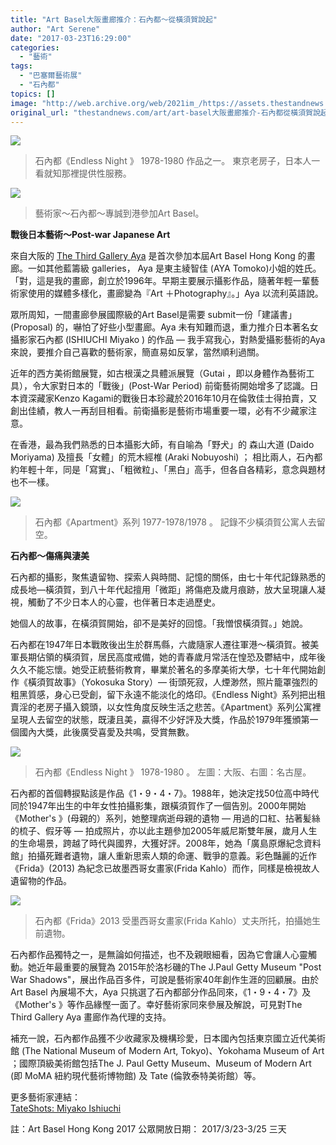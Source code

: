 ```yaml
---
title: "Art Basel大阪畫廊推介：石內都～從橫須賀說起"
author: "Art Serene"
date: "2017-03-23T16:29:00"
categories:
  - "藝術"
tags:
  - "巴塞爾藝術展"
  - "石內都"
topics: []
image: "http://web.archive.org/web/2021im_/https://assets.thestandnews.com/media/photos/02_endless_neBEm.jpg"
original_url: "thestandnews.com/art/art-basel大阪畫廊推介-石內都從橫須賀說起"
---
```

![](http://web.archive.org/web/2021im_/https://assets.thestandnews.com/media/photos/02_endless_neBEm.jpg)

> 石內都《Endless Night 》 1978-1980 作品之一。 東京老房子，日本人一看就知那裡提供性服務。

![](http://web.archive.org/web/2021im_/https://assets.thestandnews.com/media/photos/01_aya_FxWok.jpg)
> 藝術家～石內都～專誠到港參加Art Basel。

**戰後日本藝術～Post-war Japanese Art**

來自大阪的 [The Third Gallery Aya](http://web.archive.org/web/20210710132753/http://thethirdgalleryaya.com/en/) 是首次參加本屆Art Basel Hong Kong 的畫廊。一如其他藍籌級 galleries， Aya 是東主綾智佳 (AYA Tomoko)小姐的姓氏。「對，這是我的畫廊，創立於1996年。早期主要展示攝影作品，隨著年輕一輩藝術家使用的媒體多樣化，畫廊變為『Art ＋Photography』。」Aya 以流利英語說。

眾所周知，一間畫廊參展國際級的Art Basel是需要 submit一份「建議書」(Proposal) 的，嚇怕了好些小型畫廊。Aya 未有知難而退，重力推介日本著名女攝影家石內都 (ISHIUCHI Miyako ) 的作品 — 我手寫我心，對熱愛攝影藝術的Aya來說，要推介自己喜歡的藝術家，簡直易如反掌，當然順利過關。

近年的西方美術館展覽，如古根漢之具體派展覽（Gutai ，即以身體作為藝術工具），令大家對日本的「戰後」(Post-War Period) 前衛藝術開始增多了認識。日本資深藏家Kenzo Kagami的戰後日本珍藏於2016年10月在倫敦佳士得拍賣，又創出佳績，教人一再刮目相看。前衛攝影是藝術市場重要一環，必有不少藏家注意。

在香港，最為我們熟悉的日本攝影大師，有自喻為「野犬」的 森山大道 (Daido Moriyama) 及擅長「女體」的荒木經椎 (Araki Nobuyoshi) ； 相比兩人，石內都約年輕十年，同是「寫實」、「粗微粒」、「黑白」高手，但各自各精彩，意念與題材也不一樣。

![](http://web.archive.org/web/2021im_/https://assets.thestandnews.com/media/photos/04_endless_jBjra.jpg)
> 石內都《Apartment》系列 1977-1978/1978 。 記錄不少橫須賀公寓人去留空。

**石內都～傷痛與淒美**

石內都的攝影，聚焦遺留物、探索人與時間、記憶的關係，由七十年代記錄熟悉的成長地—橫須賀，到八十年代起擅用「微距」將傷疤及歲月痕跡，放大呈現讓人凝視，觸動了不少日本人的心靈，也伴著日本走過歷史。

她個人的故事，在橫須賀開始，卻不是美好的回憶。「我憎恨橫須賀。」她說。

石內都在1947年日本戰敗後出生於群馬縣，六歲隨家人遷往軍港～橫須賀。被美軍長期佔領的橫須賀，居民高度戒備，她的青春歲月常活在惶恐及鬱結中，成年後久久不能忘懷。她受正統藝術教育，畢業於著名的多摩美術大學，七十年代開始創作《橫須賀故事》（Yokosuka Story）— 街頭死寂，人煙渺然，照片籠罩強烈的粗黑質感，身心已受創，留下永遠不能淡化的烙印。《Endless Night》系列把出租賣淫的老房子攝入鏡頭，以女性角度反映生活之悲苦。《Apartment》系列公寓裡呈現人去留空的狀態，既淒且美，贏得不少好評及大獎，作品於1979年獲頒第一個國內大獎，此後廣受喜愛及共鳴，受賞無數。

![](http://web.archive.org/web/2021im_/https://assets.thestandnews.com/media/photos/03_endless_qSf8v.jpg)
> 石內都《Endless Night 》 1978-1980 。 左圖：大阪、右圖：名古屋。

石內都的首個轉捩點該是作品《1・9・4・7》。1988年，她決定找50位高中時代同於1947年出生的中年女性拍攝影集，跟橫須賀作了一個告別。2000年開始《Mother's 》(母親的）系列，她整理病逝母親的遺物 — 用過的口紅、拈著髪絲的梳子、假牙等 — 拍成照片，亦以此主題參加2005年威尼斯雙年展，歲月人生的生命場景，跨越了時代與國界，大獲好評。2008年，她為「廣島原爆紀念資料館」拍攝死難者遺物，讓人重新思索人類的命運、戰爭的意義。彩色豔麗的近作《Frida》(2013) 為紀念已故墨西哥女畫家(Frida Kahlo）而作，同樣是檢視故人遺留物的作品。

![](http://web.archive.org/web/2021im_/https://assets.thestandnews.com/media/photos/05_Freda_T5FSc.jpg)
> 石內都《Frida》2013 受墨西哥女畫家(Frida Kahlo）丈夫所托，拍攝她生前遺物。

石內都作品獨特之一，是無論如何描述，也不及親眼細看，因為它會讓人心靈觸動。她近年最重要的展覽為 2015年於洛杉磯的The J.Paul Getty Museum "Post War Shadows"，展出作品百多件，可說是藝術家40年創作生涯的回顧展。由於Art Basel 內展場不大，Aya 只挑選了石內都部分作品同來，《1・9・4・7》及《Mother's 》等作品緣慳一面了。幸好藝術家同來參展及解說，可見對The Third Gallery Aya 畫廊作為代理的支持。

補充一說，石內都作品獲不少收藏家及機構珍愛，日本國內包括東京國立近代美術館 (The National Museum of Modern Art, Tokyo)、Yokohama Museum of Art ；國際頂級美術館包括The J. Paul Getty Museum、Museum of Modern Art (即 MoMA 紐約現代藝術博物館) 及 Tate (倫敦泰特美術館）等。

更多藝術家連結：   
[TateShots: Miyako Ishiuchi](http://web.archive.org/web/20210710132753/http://www.tate.org.uk/context-comment/video/tateshots-miyako-ishiuchi)

註：Art Basel Hong Kong 2017 公眾開放日期： 2017/3/23-3/25 三天